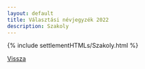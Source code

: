 ```yaml
---
layout: default
title: Választási névjegyzék 2022
description: Szakoly
---
```


{% include settlementHTMLs/Szakoly.html %}

[Vissza](./)